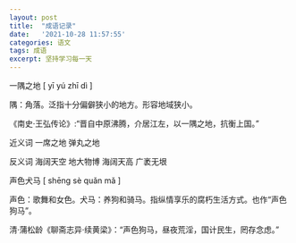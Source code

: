 ```yaml
---
layout: post
title:  "成语记录"
date:   '2021-10-28 11:57:55'
categories: 语文
tags: 成语
excerpt: 坚持学习每一天
---
```


一隅之地 [ yī yú zhī dì ]

隅：角落。泛指十分偏僻狭小的地方。形容地域狭小。    

《南史·王弘传论》:“晋自中原沸腾，介居江左，以一隅之地，抗衡上国。” 

近义词 一席之地 弹丸之地

反义词 海阔天空 地大物博 海阔天高 广袤无垠



声色犬马 [ shēng sè quǎn mǎ ]

声色：歌舞和女色。犬马：养狗和骑马。指纵情享乐的腐朽生活方式。也作“声色狗马”。

清·蒲松龄《聊斋志异·续黄梁》：“声色狗马，昼夜荒淫，国计民生，罔存念虑。”